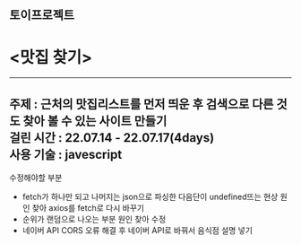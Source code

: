 ## 토이프로젝트  
# <맛집 찾기>  
---
주제 : 근처의 맛집리스트를 먼저 띄운 후 검색으로 다른 것도 찾아 볼 수 있는 사이트 만들기  
걸린 시간 : 22.07.14 - 22.07.17(4days)  
사용 기술 : javescript  
---
수정해야할 부분  
- fetch가 하나만 되고 나머지는 json으로 파싱한 다음단이 undefined뜨는 현상 원인 찾아 axios를 fetch로 다시 바꾸기  
- 순위가 랜덤으로 나오는 부분 원인 찾아 수정  
- 네이버 API CORS 오류 해결 후 네이버 API로 바꿔서 음식점 설명 넣기  




